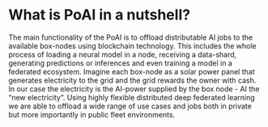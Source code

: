 # What is PoAI in a nutshell?

The main functionality of the PoAI is to offload distributable AI jobs to the available box-nodes using blockchain technology. This includes the whole process of loading a neural model in a node, receiving a data-shard, generating predictions or inferences and even training a model in a federated ecosystem. Imagine each box-node as a solar power panel that generates electricity to the grid and the grid rewards the owner with cash. In our case the electricity is the AI-power supplied by the box node - AI the “new electricity”. Using highly flexible distributed deep federated learning we are able to offload a wide range of use cases and jobs both in private but more importantly in public fleet environments.
